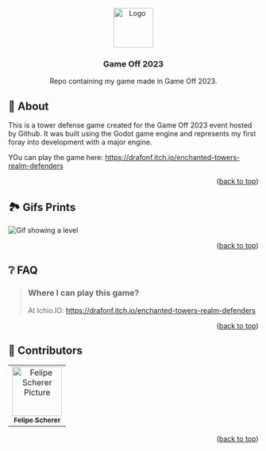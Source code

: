 <a name="readme-top"></a>
<div align="center">

<a href="https://github.com/fescherer/game-off-2023">
<img src="https://github.com/fescherer/game-off-2023/assets/62115215/251b3900-8d7f-48a4-b471-287c2f5addf3" alt="Logo" width="80" height="80">
</a>

### Game Off 2023

Repo containing my game made in Game Off 2023.

</div>

<!-- **********************🐲About🐲********************** -->
<a name="aboutProject"></a>

## 📕 About

This is a tower defense game created for the Game Off 2023 event hosted by Github. It was built using the Godot game engine and represents my first foray into development with a major engine.

YOu can play the game here: https://drafonf.itch.io/enchanted-towers-realm-defenders

<p align="right">(<a href="#readme-top">back to top</a>)</p>

<!-- **********************🐲Gifs Prints🐲********************** -->
<a name="gifsPrints"></a>

## 🏞️ Gifs Prints

![Gif showing a level](https://github.com/fescherer/game-off-2023/assets/62115215/845a93d1-1107-4456-abb4-5dbb01ce76e5)

<p align="right">(<a href="#readme-top">back to top</a>)</p>

<!-- **********************🐲FAQ🐲********************** -->
<a name="faq"></a>

## ❔ FAQ


> ### Where I can play this game?
>
> At Ichio.IO: https://drafonf.itch.io/enchanted-towers-realm-defenders


<p align="right">(<a href="#readme-top">back to top</a>)</p>

<!-- **********************🐲Contributors🐲********************** -->
<a name="contributors"></a>

## 🤗 Contributors

<table>
  <tr>
    <td align="center">
        <a href=https://github.com/fescherer>
          <img src=https://github.com/fescherer.png width="100px;" alt="Felipe Scherer Picture"/><br>
          <sub>
            <b>Felipe Scherer</b>
          </sub>
        </a>
      </td>
  </tr>
</table>

<p align="right">(<a href="#readme-top">back to top</a>)</p>
